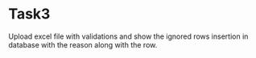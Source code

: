 # Task3
Upload excel file with validations and show the ignored rows insertion in database with the reason along with the row.
